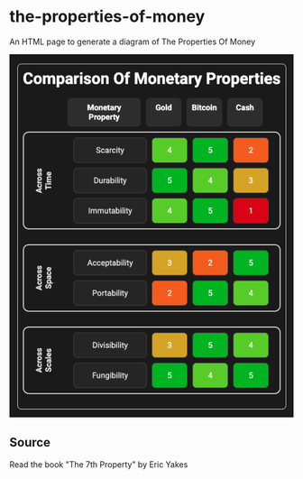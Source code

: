 # the-properties-of-money

An HTML page to generate a diagram of The Properties Of Money

![alt text](https://github.com/Portland-Bit-Devs/the-properties-of-money/blob/[branch]/Screenshot.png?raw=true)

## Source

Read the book "The 7th Property" by Eric Yakes

